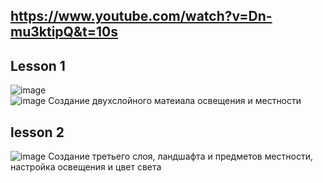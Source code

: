 ## https://www.youtube.com/watch?v=Dn-mu3ktipQ&t=10s
## Lesson 1
![image](https://user-images.githubusercontent.com/90381005/188741007-f1f68801-b256-490b-947a-2e6ed89d8401.png)
<br>
![image](https://user-images.githubusercontent.com/90381005/188740456-501dfd37-3771-4df9-84e3-20ed4ec5c8f4.png)
Создание двухслойного матеиала освещения и местности
## lesson 2
![image](https://user-images.githubusercontent.com/90381005/190237711-9edfa906-2799-42a8-8acc-7646012916ed.png)
Создание третьего слоя, ландшафта и предметов местности, настройка освещения и цвет света
